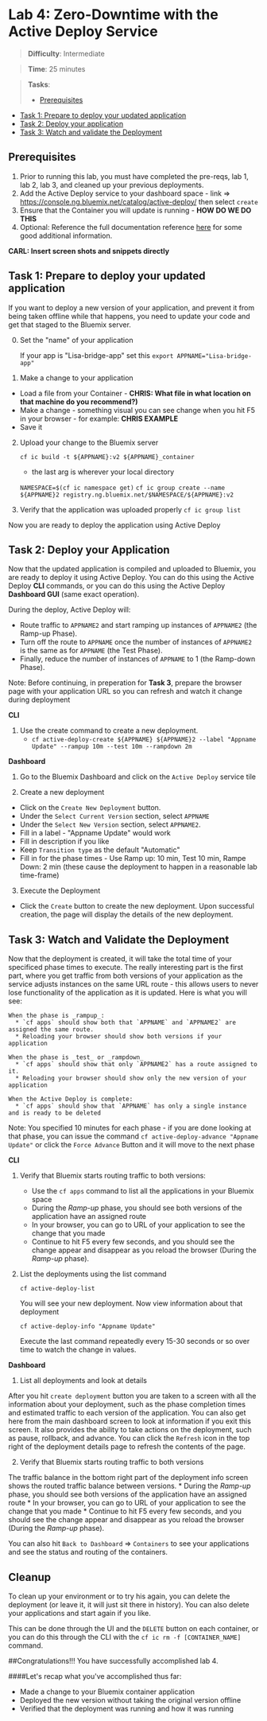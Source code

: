
# Lab 4: Zero-Downtime with the Active Deploy Service

> **Difficulty**: Intermediate

> **Time**: 25 minutes

> **Tasks**:
>- [Prerequisites](#prerequisites)
- [Task 1: Prepare to deploy your updated application](#task-1-xxx)
- [Task 2: Deploy your application](#task-2-yyy)
- [Task 3: Watch and validate the Deployment](#task-3-zzz)


## Prerequisites

 1. Prior to running this lab, you must have completed the pre-reqs, lab 1, lab 2, lab 3, and cleaned up your previous deployments.
 2. Add the Active Deploy service to your dashboard space - link => https://console.ng.bluemix.net/catalog/active-deploy/ then select `create`
 3. Ensure that the Container you will update is running - **HOW DO WE DO THIS**
 4. Optional: Reference the full documentation reference [here](https://www.ng.bluemix.net/docs/services/ActiveDeploy/index.html) for some good additional information.

**CARL: Insert screen shots and snippets directly**

## Task 1: Prepare to deploy your updated application

If you want to deploy a new version of your application, and prevent it from being taken offline while that happens, you need to update your code and get that staged to the Bluemix server.

 0. Set the "name" of your application
 
	If your app is "Lisa-bridge-app" set this
	`export APPNAME="Lisa-bridge-app"`

 1. Make a change to your application

  * Load a file from your Container - **CHRIS: What file in what location on that machine do you recommend?)**
  * Make a change - something visual you can see change when you hit F5 in your browser - for example: **CHRIS EXAMPLE**
  * Save it 

 2. Upload your change to the Bluemix server
 	
	`cf ic build -t ${APPNAME}:v2 ${APPNAME}_container`
	- the last arg is wherever your local directory

	`NAMESPACE=$(cf ic namespace get)`
	`cf ic group create --name ${APPNAME}2 registry.ng.bluemix.net/$NAMESPACE/${APPNAME}:v2`
	
	
 3. Verify that the application was uploaded properly
 	`cf ic group list`
 
  Now you are ready to deploy the application using Active Deploy
 

## Task 2: Deploy your Application

Now that the updated application is compiled and uploaded to Bluemix, you are ready to deploy it using Active Deploy. You can do this using the Active Deploy **CLI** commands, or you can do this using the Active Deploy **Dashboard GUI** (same exact operation).

During the deploy, Active Deploy will:
 * Route traffic to `APPNAME2` and start ramping up instances of `APPNAME2` (the Ramp-up Phase).
 * Turn off the route to `APPNAME` once the number of instances of `APPNAME2` is the same as for `APPNAME` (the Test Phase).
 * Finally, reduce the number of instances of `APPNAME` to 1 (the Ramp-down Phase).

Note: Before continuing, in preperation for **Task 3**, prepare the browser page with your application URL so you can refresh and watch it change during deployment
 
**CLI**

1. Use the create command to create a new deployment.
	* `cf active-deploy-create ${APPNAME} ${APPNAME}2 --label "Appname Update" --rampup 10m --test 10m --rampdown 2m`
	
**Dashboard**

 1. Go to the Bluemix Dashboard and click on the `Active Deploy` service tile
 
 2. Create a new deployment
  * Click on the `Create New Deployment` button.
  * Under the `Select Current Version` section, select `APPNAME`
  * Under the `Select New Version` section, select `APPNAME2`.
  * Fill in a label - "Appname Update" would work
  * Fill in description if you like
  * Keep `Transition type` as the default "Automatic"
  * Fill in for the phase times - Use Ramp up: 10 min, Test 10 min, Rampe Down: 2 min (these cause the deployment to happen in a reasonable lab time-frame)
 
 3. Execute the Deployment
  * Click the `Create` button to create the new deployment. Upon successful creation, the page will display the details of the new deployment.

## Task 3: Watch and Validate the Deployment

Now that the deployment is created, it will take the total time of your specificed phase times to execute. The really interesting part is the first part, where you get traffic from both versions of your application as the service adjusts instances on the same URL route - this allows users to never lose functionality of the application as it is updated. Here is what you will see:

	When the phase is _rampup_:  
      * `cf apps` should show both that `APPNAME` and `APPNAME2` are assigned the same route.
      * Reloading your browser should show both versions if your application

    When the phase is _test_ or _rampdown_  
      * `cf apps` should show that only `APPNAME2` has a route assigned to it.
      * Reloading your browser should show only the new version of your application

    When the Active Deploy is complete:  
      * `cf apps` should show that `APPNAME` has only a single instance and is ready to be deleted

 Note: You specified 10 minutes for each phase - if you are done looking at that phase, you can issue the command `cf active-deploy-advance "Appname Update"` or click the `Force Advance` Button and it will move to the next phase
 
**CLI**

 1. Verify that Bluemix starts routing traffic to both versions:
 
	* Use the `cf apps` command to list all the applications in your Bluemix space
	* During the _Ramp-up_ phase, you should see both versions of the application have an assigned route
	* In your browser, you can go to URL of your application to see the change that you made
	* Continue to hit F5 every few seconds, and you should see the change appear and disappear as you reload the browser (During the _Ramp-up_ phase).

 2. List the deployments using the list command

    `cf active-deploy-list`
	
	You will see your new deployment. Now view information about that deployment
	
	`cf active-deploy-info "Appname Update"`

	Execute the last command repeatedly every 15-30 seconds or so over time to watch the change in values.
    
**Dashboard**

 1. List all deployments and look at details
 
 After you hit `create deployment` button you are taken to a screen with all the information about your deployment, such as the phase completion times and estimated traffic to each version of the application. You can also get here from the main dashboard screen to look at information if you exit this screen. It also provides the ability to take actions on the deployment, such as pause, rollback, and advance. You can click the `Refresh` icon in the top right of the deployment details page to refresh the contents of the page.
 
 2. Verify that Bluemix starts routing traffic to both versions
 
 The traffic balance in the bottom right part of the deployment info screen shows the routed traffic balance between versions.
	* During the _Ramp-up_ phase, you should see both versions of the application have an assigned route
	* In your browser, you can go to URL of your application to see the change that you made
	* Continue to hit F5 every few seconds, and you should see the change appear and disappear as you reload the browser (During the _Ramp-up_ phase).
 
 You can also hit `Back to Dashboard` => `Containers` to see your applications and see the status and routing of the containers.
 

## Cleanup

To clean up your environment or to try his again, you can delete the deployment (or leave it, it will just sit there in history). You can also delete your applications and start again if you like.

This can be done through the UI and the `DELETE` button on each container, or you can do this through the CLI with the `cf ic rm -f [CONTAINER_NAME]` command.

##Congratulations!!!  You have successfully accomplished lab 4.

####Let's recap what you've accomplished thus far:

- Made a change to your Bluemix container application
- Deployed the new version without taking the original version offline
- Verified that the deployment was running and how it was running

